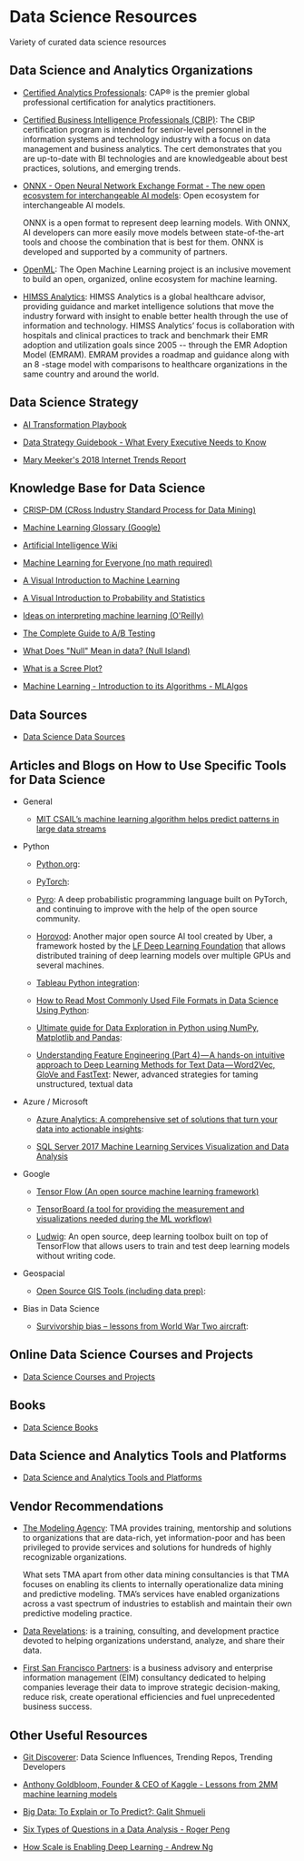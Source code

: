 # Data Science Resources

Variety of curated data science resources

## Data Science and Analytics Organizations

- [Certified Analytics Professionals](https://www.certifiedanalytics.org/): CAP® is the premier global professional certification for analytics practitioners.

- [Certified Business Intelligence Professionals (CBIP)](https://tdwi.org/cbip): The CBIP certification program is intended for senior-level personnel in the information systems and technology industry with a focus on data management and business analytics. The cert demonstrates that you are up-to-date with BI technologies and are knowledgeable about best practices, solutions, and emerging trends.

- [ONNX - Open Neural Network Exchange Format - The new open ecosystem for interchangeable AI models](https://onnx.ai/): Open ecosystem for interchangeable AI models. 

  ONNX is a open format to represent deep learning models. With ONNX, AI developers can more easily move models between state-of-the-art tools and choose the combination that is best for them. ONNX is developed and supported by a community of partners.

- [OpenML](https://www.openml.org/): The Open Machine Learning project is an inclusive movement to build an open, organized, online ecosystem for machine learning.

- [HIMSS Analytics](https://www.himssanalytics.org): HIMSS Analytics is a global healthcare advisor, providing guidance and market intelligence solutions that move the industry forward with insight to enable better health through the use of information and technology. HIMSS Analytics’ focus is collaboration with hospitals and clinical practices to track and benchmark their EMR adoption and utilization goals since 2005 -- through the EMR Adoption Model (EMRAM). EMRAM provides a roadmap and guidance along with an 8 -stage model with comparisons to healthcare organizations in the same country and around the world.

## Data Science Strategy

- [AI Transformation Playbook](https://landing.ai/ai-transformation-playbook/)

- [Data Strategy Guidebook - What Every Executive Needs to Know](https://s3.amazonaws.com/eckerson/content_assets/assets/000/000/208/original/Data_Strategy_Guidebook.pdf)

- [Mary Meeker's 2018 Internet Trends Report](https://www.recode.net/2018/5/30/17385116/mary-meeker-slides-internet-trends-code-conference-2018)

## Knowledge Base for Data Science

- [CRISP-DM (CRoss Industry Standard Process for Data Mining)](https://en.wikipedia.org/wiki/Cross-industry_standard_process_for_data_mining)

- [Machine Learning Glossary (Google)](https://developers.google.com/machine-learning/glossary/)

- [Artificial Intelligence Wiki](https://www.datarobot.com/wiki/)

- [Machine Learning for Everyone (no math required)](https://vas3k.com/blog/machine_learning/)

- [A Visual Introduction to Machine Learning](http://www.r2d3.us/)

- [A Visual Introduction to Probability and Statistics](https://seeing-theory.brown.edu/index.html#firstPage)

- [Ideas on interpreting machine learning (O'Reilly)](https://www.oreilly.com/ideas/ideas-on-interpreting-machine-learning)

- [The Complete Guide to A/B Testing](https://vwo.com/ab-testing/)

- [What Does "Null" Mean in data? (Null Island)](https://www.youtube.com/watch?v=bjvIpI-1w84)

- [What is a Scree Plot?](https://en.wikipedia.org/wiki/Scree_plot)

- [Machine Learning - Introduction to its Algorithms - MLAlgos](https://vinodsblog.com/2018/03/26/machine-learning-introduction-to-its-algorithms-mlalgos/)

## Data Sources

- [Data Science Data Sources](https://github.com/tunlusoy/Data-Science-Data-Sources/blob/master/README.md)

## Articles and Blogs on How to Use Specific Tools for Data Science

- General
  - [MIT CSAIL’s machine learning algorithm helps predict patterns in large data streams](https://venturebeat.com/2019/03/31/mit-csails-machine-learning-algorithm-helps-to-predict-patterns-in-large-data-streams/)
  
- Python
  
  - [Python.org](https://www.python.org/):
  
  - [PyTorch](https://www.cuelogic.com/blog/pytorch-in-10-mins):
  
  - [Pyro](http://pyro.ai/): A deep probabilistic programming language built on PyTorch, and continuing to improve with the help of the open source community.
  
  - [Horovod](http://horovod.ai/): Another major open source AI tool created by Uber, a framework hosted by the [LF Deep Learning Foundation](https://www.linuxfoundation.org/projects/deep-learning/join/) that allows distributed training of deep learning models over multiple GPUs and several machines.
  
  - [Tableau Python integration](https://github.com/tableau/TabPy):
  
  - [How to Read Most Commonly Used File Formats in Data Science Using Python](https://www.analyticsvidhya.com/blog/2017/03/read-commonly-used-formats-using-python/):

  - [Ultimate guide for Data Exploration in Python using NumPy, Matplotlib and Pandas](https://www.analyticsvidhya.com/blog/2015/04/comprehensive-guide-data-exploration-sas-using-python-numpy-scipy-matplotlib-pandas/):
  
  - [Understanding Feature Engineering (Part 4) — A hands-on intuitive approach to Deep Learning Methods for Text Data — Word2Vec, GloVe and FastText](https://towardsdatascience.com/understanding-feature-engineering-part-4-deep-learning-methods-for-text-data-96c44370bbfa): Newer, advanced strategies for taming unstructured, textual data
  
- Azure / Microsoft
  
  - [Azure Analytics: A comprehensive set of solutions that turn your data into actionable insights](https://azure.microsoft.com/en-us/product-categories/analytics/):
  
  - [SQL Server 2017 Machine Learning Services Visualization and Data Analysis](https://www.mssqltips.com/sqlservertip/5943/sql-server-2017-machine-learning-services-visualization-and-data-analysis/)

- Google

  - [Tensor Flow (An open source machine learning framework)](https://www.tensorflow.org/)
  
  - [TensorBoard (a tool for providing the measurement and visualizations needed during the ML workflow)](https://colab.research.google.com/github/tensorflow/tensorboard/blob/master/docs/r2/tensorboard_quickstart.ipynb)

  - [Ludwig](https://uber.github.io/ludwig/): An open source, deep learning toolbox built on top of TensorFlow that allows users to train and test deep learning models without writing code.
  
- Geospacial

  - [Open Source GIS Tools (including data prep)](https://gisgeography.com/free-gis-software/):

- Bias in Data Science

  - [Survivorship bias – lessons from World War Two aircraft](https://clearthinking.co/survivorship-bias/):
  
  
## Online Data Science Courses and Projects

- [Data Science Courses and Projects](https://github.com/tunlusoy/Data-Science-Courses-and-Projects/blob/master/README.md)

## Books

- [Data Science Books](https://github.com/tunlusoy/Data-Science-Books/blob/master/README.md)

## Data Science and Analytics Tools and Platforms

- [Data Science and Analytics Tools and Platforms](https://github.com/tunlusoy/Data-Science-Tools)

## Vendor Recommendations
- [The Modeling Agency](https://www.the-modeling-agency.com): TMA provides training, mentorship and solutions to organizations that are data-rich, yet information-poor and has been privileged to provide services and solutions for hundreds of highly recognizable organizations.

  What sets TMA apart from other data mining consultancies is that TMA focuses on enabling its clients to internally operationalize data mining and predictive modeling. TMA’s services have enabled organizations across a vast spectrum of industries to establish and maintain their own predictive modeling practice.

- [Data Revelations](https://datarevelations.com): is a training, consulting, and development practice devoted to helping organizations understand, analyze, and share their data.

- [First San Francisco Partners](https://www.firstsanfranciscopartners.com/): is a business advisory and enterprise information management (EIM) consultancy dedicated to helping companies leverage their data to improve strategic decision-making, reduce risk, create operational efficiencies and fuel unprecedented business success.

## Other Useful Resources

- [Git Discoverer](https://gitdiscoverer.shinyapps.io/rstudio-shiny-contest/): Data Science Influences, Trending Repos, Trending Developers

- [Anthony Goldbloom, Founder & CEO of Kaggle - Lessons from 2MM machine learning models](https://www.youtube.com/watch?v=GTs5ZQ6XwUM)

- [Big Data: To Explain or To Predict?: Galit Shmueli](https://www.youtube.com/watch?v=d3_04o1BkGk)

- [Six Types of Questions in a Data Analysis - Roger Peng](https://www.youtube.com/watch?v=GRNyEzQ26Ww)

- [How Scale is Enabling Deep Learning - Andrew Ng](https://www.youtube.com/watch?v=LcfLo7YP8O4)
